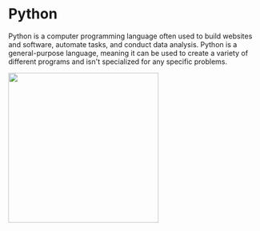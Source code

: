 # Python
Python is a computer programming language often used to build websites and software, automate tasks, and conduct data analysis. Python is a general-purpose language, meaning it can be used to create a variety of different programs and isn't specialized for any specific problems.

<img src="https://user-images.githubusercontent.com/127482974/224491453-76ff782f-78a4-4167-b42f-86ddad9d9751.png" width="300" height="auto">
